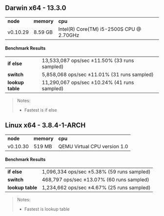 Darwin x64 - 13.3.0
-----

<table><tr><td><b>node</b></td><td><b>memory</b></td><td><b>cpu</b></td></tr><tr><td>v0.10.29</td><td>8.59 GB</td><td>Intel(R) Core(TM) i5-2500S CPU @ 2.70GHz</td></tr></table>

#### Benchmark Results ####

<table><tr><td><b>if else</b></td><td>13,533,087 ops/sec ±11.50% (33 runs sampled)</td></tr><tr><td><b>switch</b></td><td>5,858,068 ops/sec ±11.01% (31 runs sampled)</td></tr><tr><td><b>lookup table</b></td><td>11,290,067 ops/sec ±10.24% (41 runs sampled)</td></tr></table>

> Notes:
> - Fastest is if else

Linux x64 - 3.8.4-1-ARCH
-----

<table><tr><td><b>node</b></td><td><b>memory</b></td><td><b>cpu</b></td></tr><tr><td>v0.10.30</td><td>519 MB</td><td>QEMU Virtual CPU version 1.0</td></tr></table>

#### Benchmark Results ####

<table><tr><td><b>if else</b></td><td>1,096,334 ops/sec ±5.38% (59 runs sampled)</td></tr><tr><td><b>switch</b></td><td>468,797 ops/sec ±13.07% (60 runs sampled)</td></tr><tr><td><b>lookup table</b></td><td>1,234,662 ops/sec ±4.67% (25 runs sampled)</td></tr></table>

> Notes:
> - Fastest is lookup table

